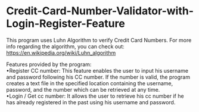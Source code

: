 # Credit-Card-Number-Validator-with-Login-Register-Feature

This program uses Luhn Algorithm to verify Credit Card Numbers. For more info regarding the algorithm, you can check out: https://en.wikipedia.org/wiki/Luhn_algorithm

Features provided by the program:<br />
•Register CC number: This feature enables the user to input his username and password following his CC number. If the number is valid, the program creates a text file in the specified location containing the username, password, and the number which can be retrieved at any time.<br />
•Login / Get cc number: It allows the user to retrieve his cc number if he has already registered in the past using his username and password.
